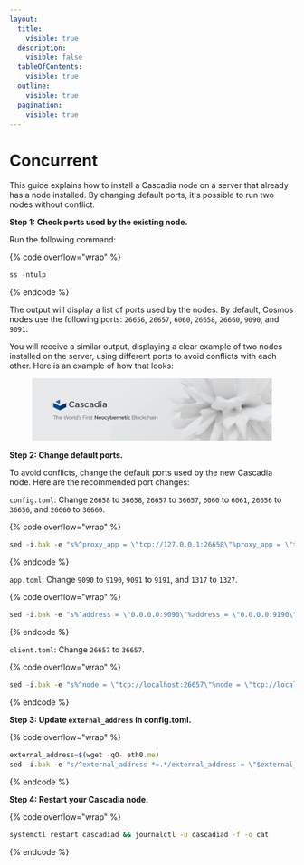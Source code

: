 ```yaml
---
layout:
  title:
    visible: true
  description:
    visible: false
  tableOfContents:
    visible: true
  outline:
    visible: true
  pagination:
    visible: true
---
```


# Concurrent

This guide explains how to install a Cascadia node on a server that already has a node installed.  By changing default ports, it's possible to run two nodes without conflict.



**Step 1: Check ports used by the existing node.**

Run the following command:

{% code overflow="wrap" %}
```javascript
ss -ntulp
```
{% endcode %}

The output will display a list of ports used by the nodes. By default, Cosmos nodes use the following ports: `26656`, `26657`, `6060`, `26658`, `26660`, `9090`, and `9091`.

You will receive a similar output, displaying a clear example of two nodes installed on the server, using different ports to avoid conflicts with each other. Here is an example of how that looks:

<figure><img src="../../.gitbook/assets/image (1).png" alt=""><figcaption></figcaption></figure>



**Step 2: Change default ports.**

To avoid conflicts, change the default ports used by the new Cascadia node.  Here are the recommended port changes:

`config.toml`: Change `26658` to `36658`, `26657` to `36657`, `6060` to `6061`, `26656` to `36656`, and `26660` to `36660`.

{% code overflow="wrap" %}
```javascript
sed -i.bak -e "s%^proxy_app = \"tcp://127.0.0.1:26658\"%proxy_app = \"tcp://127.0.0.1:36658\"%; s%^laddr = \"tcp://127.0.0.1:26657\"%laddr = \"tcp://127.0.0.1:36657\"%; s%^pprof_laddr = \"localhost:6060\"%pprof_laddr = \"localhost:6061\"%; s%^laddr = \"tcp://0.0.0.0:26656\"%laddr = \"tcp://0.0.0.0:36656\"%; s%^prometheus_listen_addr = \":26660\"%prometheus_listen_addr = \":36660\"%" $HOME/.cascadiad/config/config.toml
```
{% endcode %}

`app.toml`: Change `9090` to `9190`, `9091` to `9191`, and `1317` to `1327`.

{% code overflow="wrap" %}
```javascript
sed -i.bak -e "s%^address = \"0.0.0.0:9090\"%address = \"0.0.0.0:9190\"%; s%^address = \"0.0.0.0:9091\"%address = \"0.0.0.0:9191\"%; s%^address = \"tcp://0.0.0.0:1317\"%address = \"tcp://0.0.0.0:1327\"%" $HOME/.cascadiad/config/app.toml
```
{% endcode %}

`client.toml`: Change `26657` to `36657`.

{% code overflow="wrap" %}
```javascript
sed -i.bak -e "s%^node = \"tcp://localhost:26657\"%node = \"tcp://localhost:36657\"%" $HOME/.cascadiad/config/client.toml
```
{% endcode %}



**Step 3: Update `external_address` in config.toml.**

{% code overflow="wrap" %}
```javascript
external_address=$(wget -qO- eth0.me)
sed -i.bak -e "s/^external_address *=.*/external_address = \"$external_address:36656\"/" $HOME/.cascadiad/config/config.toml
```
{% endcode %}



**Step 4: Restart your Cascadia node.**

{% code overflow="wrap" %}
```bash
systemctl restart cascadiad && journalctl -u cascadiad -f -o cat
```
{% endcode %}

